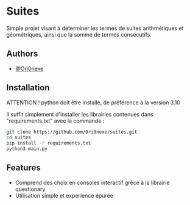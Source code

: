 
# Suites

Simple projet visant à déterminer les termes de suites arithmétiques et géométriques, ainsi que la somme de termes consécutifs.


## Authors

- [@Ori0nexe](https://www.github.com/Ori0nexe)


## Installation

ATTENTION ! python doit être installé, de préférence à la version 3.10

Il suffit simplement d'installer les librairies contenues dans "requirements.txt" avec la commande :

```bash
git clone https://github.com/0ri0nexe/suites.git
cd suites
pip install -r requirements.txt
python3 main.py
```
## Features

- Comprend des choix en consoles interactif grêce à la librairie questionary
- Utilisation simple et experience épurée
